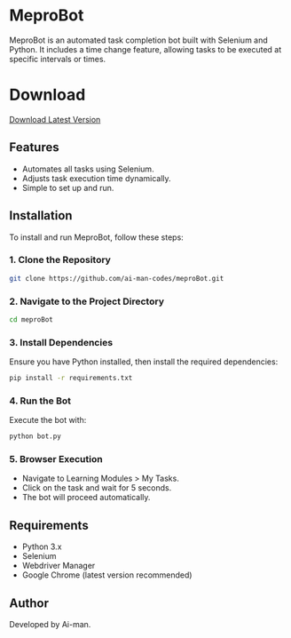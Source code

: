 # MeproBot

MeproBot is an automated task completion bot built with Selenium and Python. It includes a time change feature, allowing tasks to be executed at specific intervals or times.

# Download

[Download Latest Version](https://github.com/ai-man-codes/meproBot/releases/latest/download/meproBot.exe)

## Features

- Automates all tasks using Selenium.
- Adjusts task execution time dynamically.
- Simple to set up and run.

## Installation

To install and run MeproBot, follow these steps:

### 1. Clone the Repository

```sh
git clone https://github.com/ai-man-codes/meproBot.git
```

### 2. Navigate to the Project Directory

```sh
cd meproBot
```

### 3. Install Dependencies

Ensure you have Python installed, then install the required dependencies:

```sh
pip install -r requirements.txt
```

### 4. Run the Bot

Execute the bot with:

```sh
python bot.py
```

### 5. Browser Execution

- Navigate to Learning Modules > My Tasks.
- Click on the task and wait for 5 seconds.
- The bot will proceed automatically.

## Requirements

- Python 3.x
- Selenium
- Webdriver Manager
- Google Chrome (latest version recommended)

## Author

Developed by Ai-man.

